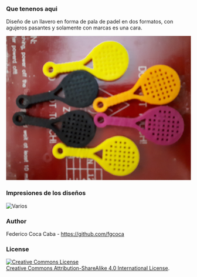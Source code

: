 ### **Que tenenos aqui**

Diseño de un llavero en forma de pala de padel en dos formatos, con agujeros pasantes y solamente con marcas es una cara.

![Propuesta](https://github.com/fgcoca/Mis-llaveros/blob/master/Pala-de-padel/Images/Impresiones.png)

### **Impresiones de los diseños**

![Varios](https://github.com/fgcoca/Mis-llaveros/blob/master/Pala-de-padel/Images/Impresiones-orig.jpg)

### **Author**

Federico Coca Caba - https://github.com/fgcoca

### **License**
<a rel="license" href="http://creativecommons.org/licenses/by-sa/4.0/"><img alt="Creative Commons License" style="border-width:0" src="https://i.creativecommons.org/l/by-sa/4.0/88x31.png" /></a><br /> <a rel="license" href="http://creativecommons.org/licenses/by-sa/4.0/">Creative Commons Attribution-ShareAlike 4.0 International License</a>.
